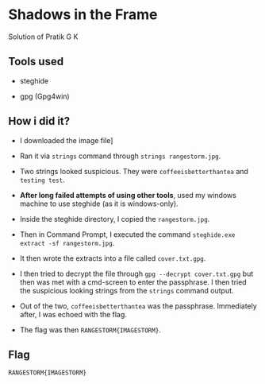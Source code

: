 # Shadows in the Frame
Solution of Pratik G K

## Tools used

- steghide

- gpg (Gpg4win)

## How i did it?

- I downloaded the image file]

- Ran it via `strings` command through `strings rangestorm.jpg`.

- Two strings looked suspicious. They were `coffeeisbetterthantea` and `testing test`.

- **After long failed attempts of using other tools**, used my windows machine to use steghide (as it is windows-only). 

- Inside the steghide directory, I copied the `rangestorm.jpg`.

- Then in Command Prompt, I executed the command `steghide.exe extract -sf rangestorm.jpg`.

- It then wrote the extracts into a file called `cover.txt.gpg`.

- I then tried to decrypt the file  through `gpg --decrypt cover.txt.gpg` but then was met with a cmd-screen to enter the passphrase. I then tried the suspicious looking strings from the `strings` command output.

- Out of the two, `coffeeisbetterthantea` was the passphrase. Immediately after, I was echoed with the flag.

- The flag was then `RANGESTORM{IMAGESTORM}`.

## Flag
`RANGESTORM{IMAGESTORM}`